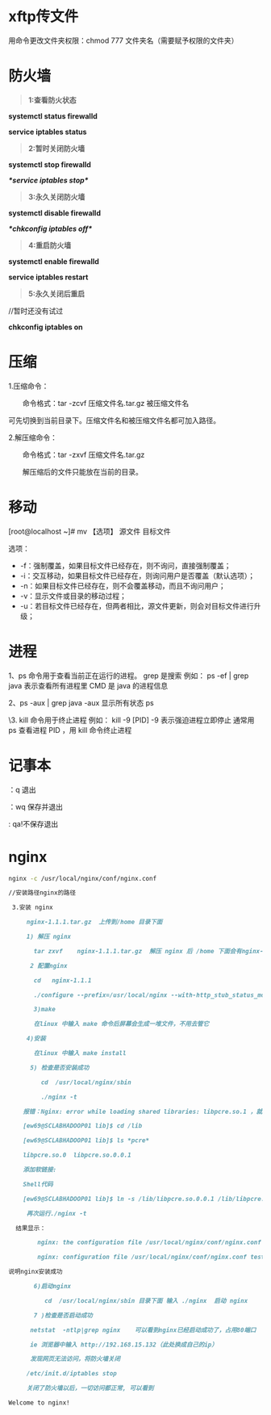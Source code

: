 # xftp传文件

用命令更改文件夹权限：chmod 777 文件夹名（需要赋予权限的文件夹）

# 防火墙

>  **1:查看防火状态**

**systemctl status firewalld**

**service  iptables status**

>  **2:暂时关闭防火墙**

**systemctl stop firewalld**

***\*service  iptables stop\****

>  **3:永久关闭防火墙**

**systemctl disable firewalld**

***\*chkconfig iptables off\****

>  **4:重启防火墙**

**systemctl enable firewalld**

**service iptables restart** 

> **5:永久关闭后重启**

//暂时还没有试过

**chkconfig iptables on**





# 压缩

1.压缩命令：

　　命令格式：tar -zcvf  压缩文件名.tar.gz  被压缩文件名

   可先切换到当前目录下。压缩文件名和被压缩文件名都可加入路径。

 

2.解压缩命令：

　　命令格式：tar -zxvf  压缩文件名.tar.gz

　　解压缩后的文件只能放在当前的目录。

# 移动

[root@localhost ~]# mv 【选项】 源文件 目标文件

选项：

- -f：强制覆盖，如果目标文件已经存在，则不询问，直接强制覆盖；
- -i：交互移动，如果目标文件已经存在，则询问用户是否覆盖（默认选项）；
- -n：如果目标文件已经存在，则不会覆盖移动，而且不询问用户；
- -v：显示文件或目录的移动过程；
- -u：若目标文件已经存在，但两者相比，源文件更新，则会对目标文件进行升级；



# 进程

1、ps 命令用于查看当前正在运行的进程。
grep 是搜索
例如： ps -ef | grep java
表示查看所有进程里 CMD 是 java 的进程信息

2、ps -aux | grep java
-aux 显示所有状态
ps



\3. kill 命令用于终止进程
例如： kill -9 [PID]
-9 表示强迫进程立即停止
通常用 ps 查看进程 PID ，用 kill 命令终止进程



# 记事本

：q   退出

：wq   保存并退出

: qa!不保存退出

# nginx

```bash
nginx -c /usr/local/nginx/conf/nginx.conf

//安装路径nginx的路径
```

```markdown
 3.安装 nginx

     nginx-1.1.1.tar.gz  上传到/home 目录下面

     1) 解压 nginx

       tar zxvf    nginx-1.1.1.tar.gz  解压 nginx 后 /home 下面会有nginx-1.1.1 文件夹

      2 配置nginx

       cd   nginx-1.1.1

       ./configure --prefix=/usr/local/nginx --with-http_stub_status_module

       3)make

       在linux 中输入 make 命令后屏幕会生成一堆文件，不用去管它

     4)安装

       在linux 中输入 make install

      5) 检查是否安装成功  

         cd  /usr/local/nginx/sbin

         ./nginx -t 

    报错：Nginx: error while loading shared libraries: libpcre.so.1 ，就像项目缺少依赖包一样    

    [ew69@SCLABHADOOP01 lib]$ cd /lib  

    [ew69@SCLABHADOOP01 lib]$ ls *pcre*  

    libpcre.so.0  libpcre.so.0.0.1   

    添加软链接:

    Shell代码  

    [ew69@SCLABHADOOP01 lib]$ ln -s /lib/libpcre.so.0.0.1 /lib/libpcre.so.1

     再次运行./nginx -t

  结果显示：

        nginx: the configuration file /usr/local/nginx/conf/nginx.conf syntax is ok

        nginx: configuration file /usr/local/nginx/conf/nginx.conf test is successful

说明nginx安装成功

       6)启动nginx 

          cd  /usr/local/nginx/sbin 目录下面 输入 ./nginx  启动 nginx

       7 )检查是否启动成功

      netstat  -ntlp|grep nginx    可以看到nginx已经启动成功了，占用80端口

      ie 浏览器中输入 http://192.168.15.132（此处换成自己的ip）

      发现网页无法访问，将防火墙关闭

     /etc/init.d/iptables stop

     关闭了防火墙以后，一切访问都正常, 可以看到

Welcome to nginx!
```

